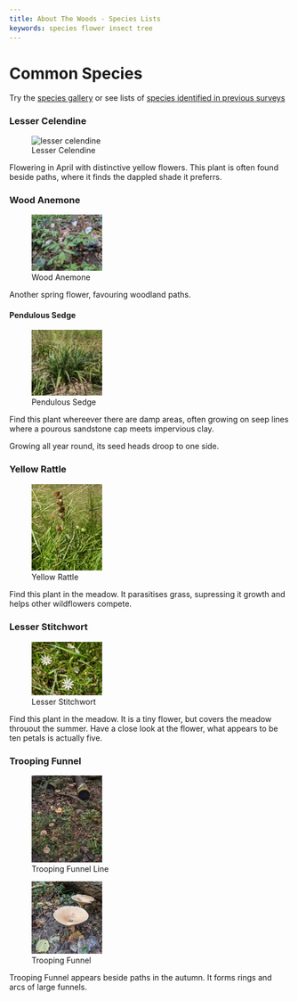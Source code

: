 ```yaml
---
title: About The Woods - Species Lists
keywords: species flower insect tree
---
```


# Common Species

Try the [species gallery](Common) or see lists of [species identified in previous surveys](Species_List)


### Lesser Celendine
<figure>
 <img src="lesser_celendine.jpg" alt="lesser celendine" style="width:30%"/>
 <figcaption>Lesser Celendine</figcaption>
</figure>

Flowering in April with distinctive yellow flowers. This plant is often found beside paths, where it finds the dappled shade it preferrs.

### Wood Anemone

<figure>
 <img src="wood_anemone.jpg" alt="wood anemone" style="width:30%"/>
 <figcaption>Wood Anemone</figcaption>
</figure>

Another spring flower, favouring woodland paths.

#### Pendulous Sedge
<figure>
 <img src="pendulous_sedge.jpg" alt="pendulous sedge" style="width:30%"/>
 <figcaption>Pendulous Sedge</figcaption>
</figure>
 
Find this plant whereever there are damp areas, often growing on seep lines where a pourous sandstone cap meets impervious clay. 

Growing all year round, its seed heads droop to one side.

### Yellow Rattle

<figure>
 <img src="yellow_rattle.jpg" alt="yellow rattle" style="width:30%"/>
 <figcaption>Yellow Rattle</figcaption>
</figure>
 
Find this plant in the meadow. It parasitises grass, supressing it growth and helps other wildflowers compete.

### Lesser Stitchwort

<figure>
 <img src="lesser_stitchwort.jpg" alt="lesser stitchwort" style="width:30%"/>
 <figcaption>Lesser Stitchwort</figcaption>
</figure>
 
Find this plant in the meadow. It is a tiny flower, but covers the meadow throuout the summer. Have a close look at the flower, what appears to be ten petals is actually five. 

### Trooping Funnel

<figure>
 <img src="trooping_funnel_01.jpg" alt="Trooping Funnel" style="width:30%"/>
 <figcaption>Trooping Funnel Line</figcaption>
</figure><figure>
 <img src="trooping_funnel_02.jpg" alt="Trooping Funnel" style="width:30%"/>
 <figcaption>Trooping Funnel</figcaption>
</figure>
Trooping Funnel appears beside paths in the autumn. It forms rings and arcs of large funnels.